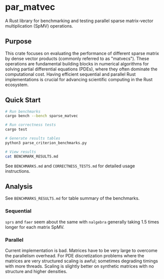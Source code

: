 # par_matvec

A Rust library for benchmarking and testing parallel sparse matrix-vector multiplication (SpMV) operations.

## Purpose

This crate focuses on evaluating the performance of different sparse matrix by dense vector products (commonly referred to as "matvecs"). These operations are fundamental building blocks in numerical algorithms for solving partial differential equations (PDEs), where they often dominate the computational cost. Having efficient sequential and parallel Rust implementations is crucial for advancing scientific computing in the Rust ecosystem.

## Quick Start

```bash
# Run benchmarks
cargo bench --bench sparse_matvec

# Run correctness tests
cargo test

# Generate results tables
python3 parse_criterion_benchmarks.py

# View results
cat BENCHMARK_RESULTS.md
```

See `BENCHMARKS.md` and `CORRECTNESS_TESTS.md` for detailed usage instructions.

## Analysis

See `BENCHMARKS_RESULTS.md` for table summary of the benchmarks. 

### Sequential

`sprs` and `faer` seem about the same with `nalgebra` generally taking 1.5 times longer for each matrix SpMV. 

### Parallel

Current implementation is bad. Matrices have to be very large to overcome the parallelism overhead.
For PDE discretization problems where the matrices are very structured scaling is awful; sometimes degrading timings with more threads. 
Scaling is slightly better on synthetic matrices with no structure and higher densities.

